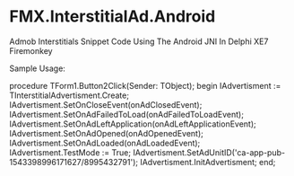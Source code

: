 # FMX.InterstitialAd.Android
Admob Interstitials Snippet Code Using The Android JNI In Delphi XE7 Firemonkey

Sample Usage:

procedure TForm1.Button2Click(Sender: TObject);
begin
  IAdvertisment := TInterstitialAdvertisment.Create;
  IAdvertisment.SetOnCloseEvent(onAdClosedEvent);
  IAdvertisment.SetOnAdFailedToLoad(onAdFailedToLoadEvent);
  IAdvertisment.SetOnAdLeftApplication(onAdLeftApplicationEvent);
  IAdvertisment.SetOnAdOpened(onAdOpenedEvent);
  IAdvertisment.SetOnAdLoaded(onAdLoadedEvent);
  IAdvertisment.TestMode := True;
  IAdvertisment.SetAdUnitID('ca-app-pub-1543398996171627/8995432791');
  IAdvertisment.InitAdvertisment;
end;
